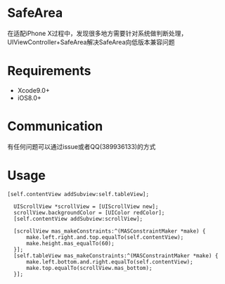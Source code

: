 # SafeArea
在适配iPhone X过程中，发现很多地方需要针对系统做判断处理，UIViewController+SafeArea解决SafeArea向低版本兼容问题

# Requirements
- Xcode9.0+
- iOS8.0+

# Communication
有任何问题可以通过issue或者QQ(389936133)的方式

# Usage
    [self.contentView addSubview:self.tableView];

      UIScrollView *scrollView = [UIScrollView new];
      scrollView.backgroundColor = [UIColor redColor];
      [self.contentView addSubview:scrollView];

      [scrollView mas_makeConstraints:^(MASConstraintMaker *make) {
          make.left.right.and.top.equalTo(self.contentView);
          make.height.mas_equalTo(60);
      }];
      [self.tableView mas_makeConstraints:^(MASConstraintMaker *make) {
          make.left.bottom.and.right.equalTo(self.contentView);
          make.top.equalTo(scrollView.mas_bottom);
      }];



